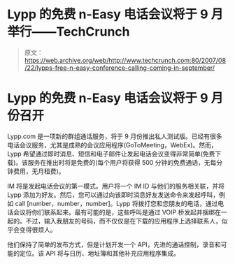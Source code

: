 # Lypp 的免费 n-Easy 电话会议将于 9 月举行——TechCrunch

> 原文：<https://web.archive.org/web/http://www.techcrunch.com:80/2007/08/22/lypps-free-n-easy-conference-calling-coming-in-september/>

# Lypp 的免费 n-Easy 电话会议将于 9 月份召开

Lypp.com 是一项新的群组通话服务，将于 9 月份推出私人测试版。已经有很多电话会议服务，尤其是成熟的会议应用程序(GoToMeeting，WebEx)。然而，Lypp 希望通过即时消息、短信和电子邮件让发起电话会议变得非常简单(免费下载)。该服务在推出时将是免费的(每个用户将获得 500 分钟的免费通话，无每分钟费用，无月租费)。

IM 将是发起电话会议的第一模式。用户将一个 IM ID 与他们的服务相关联，并将 Lypp 添加为好友。然后，您可以通过向该即时消息好友发送命令来发起呼叫，例如 call [number，number，number]。Lypp 将拨打您和您朋友的电话，通过电话会议将你们联系起来。最有可能的是，这些呼叫是通过 VOIP 桥发起并捆绑在一起的。不过，输入我朋友的号码，而不仅仅是在下载的应用程序上选择联系人，似乎会变得很烦人。

他们保持了简单的发布方式，但是计划开发一个 API，先进的通话控制，录音和可能的定位。该 API 将与日历、地址簿和其他补充应用程序集成。
